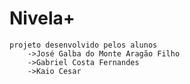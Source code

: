 # Nivela+
    projeto desenvolvido pelos alunos
        ->José Galba do Monte Aragão Filho
        ->Gabriel Costa Fernandes
        ->Kaio Cesar